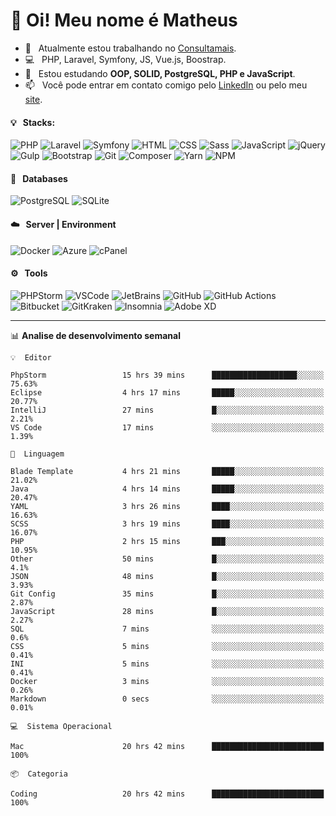 # 👋 Oi! Meu nome é Matheus

- 🔭 &nbsp; Atualmente estou trabalhando no [Consultamais](https://consultamais.com.br/).
- 💻 &nbsp; PHP, Laravel, Symfony, JS, Vue.js, Boostrap.
- 🌱 &nbsp; Estou estudando **OOP, SOLID, PostgreSQL, PHP e JavaScript**.
- 📫 &nbsp; Você pode entrar em contato comigo pelo [LinkedIn](https://www.linkedin.com/in/matheuscamargoxavier/) ou pelo meu [site](https://matheuscamargo.co).

#### 💡 &nbsp; Stacks:
![PHP](https://img.shields.io/badge/-PHP-777BB4?&logo=php&logoColor=FFFFFF)
![Laravel](https://img.shields.io/badge/-Laravel-FF2D20?&logo=laravel&logoColor=FFFFFF)
![Symfony](https://img.shields.io/badge/-Symfony-000000?&logo=symfony&logoColor=FFFFFF)
![HTML](https://img.shields.io/badge/-HTML-E34F26?&logo=html5&logoColor=FFFFFF)
![CSS](https://img.shields.io/badge/-CSS-1572B6?&logo=css3&logoColor=FFFFFF)
![Sass](https://img.shields.io/badge/-Sass-CC6699?&logo=sass&logoColor=FFFFFF)
![JavaScript](https://img.shields.io/badge/-JavaScript-F7DF1E?&logo=javascript&logoColor=FFFFFF)
![jQuery](https://img.shields.io/badge/-jQuery-0769AD?&logo=jquery&logoColor=FFFFFF)
![Gulp](https://img.shields.io/badge/-Gulp-CF4647?&logo=gulp&logoColor=FFFFFF)
![Bootstrap](https://img.shields.io/badge/-Bootstrap-7952B3?&logo=bootstrap&logoColor=FFFFFF)
![Git](https://img.shields.io/badge/-Git-F05032?&logo=git&logoColor=FFFFFF)
![Composer](https://img.shields.io/badge/-Composer-885630?&logo=composer&logoColor=FFFFFF)
![Yarn](https://img.shields.io/badge/-Yarn-2C8EBB?&logo=yarn&logoColor=FFFFFF)
![NPM](https://img.shields.io/badge/-npm-CB3837?&logo=npm&logoColor=FFFFFF)

#### 💾 &nbsp; Databases
![PostgreSQL](https://img.shields.io/badge/-PostgreSQL-336791?&logo=PostgreSQL&logoColor=FFFFFF)
![SQLite](https://img.shields.io/badge/-SQLite-003B57?&logo=SQLite&logoColor=FFFFFF)

#### ☁️ &nbsp; Server | Environment
![Docker](https://img.shields.io/badge/-Docker-2496ED?&logo=docker&logoColor=FFFFFF)
![Azure](https://img.shields.io/badge/-Azure-0089D6?&logo=microsoft%20azure&logoColor=FFFFFF)
![cPanel](https://img.shields.io/badge/-cPanel-FF6C2C?&logo=cpanel&logoColor=FFFFFF)

#### ⚙️ &nbsp; Tools
![PHPStorm](https://img.shields.io/badge/-PHPStorm-000000?&logo=PHPStorm&logoColor=FFFFFF)
![VSCode](https://img.shields.io/badge/-VSCode-007ACC?&logo=Visual%20Studio%20Code&logoColor=FFFFFF) 
![JetBrains](https://img.shields.io/badge/-JetBrains-000000?&logo=jetbrains&logoColor=FFFFFF) 
![GitHub](https://img.shields.io/badge/-GitHub-181717?&logo=github&logoColor=FFFFFF) 
![GitHub Actions](https://img.shields.io/badge/-GitHub%20Actions-181717?&logo=GitHub%20Actions&logoColor=FFFFFF) 
![Bitbucket](https://img.shields.io/badge/-Bitbucket-0052CC?&logo=bitbucket&logoColor=FFFFFF)
![GitKraken](https://img.shields.io/badge/-GitKraken-179287?&logo=GitKraken&logoColor=FFFFFF)
![Insomnia](https://img.shields.io/badge/-Insomnia-5849BE?&logo=Insomnia&logoColor=FFFFFF)
![Adobe XD](https://img.shields.io/badge/-Adobe%20XD-FF61F6?&logo=adobe%20xd&logoColor=FFFFFF) 
_______

📊  **Analise de desenvolvimento semanal**
```text
💡  Editor

PhpStorm                 15 hrs 39 mins      ███████████████████░░░░░░     75.63%
Eclipse                  4 hrs 17 mins       █████░░░░░░░░░░░░░░░░░░░░     20.77%
IntelliJ                 27 mins             █░░░░░░░░░░░░░░░░░░░░░░░░      2.21%
VS Code                  17 mins             ░░░░░░░░░░░░░░░░░░░░░░░░░      1.39%
```
```text
💬  Linguagem

Blade Template           4 hrs 21 mins       █████░░░░░░░░░░░░░░░░░░░░     21.02%
Java                     4 hrs 14 mins       █████░░░░░░░░░░░░░░░░░░░░     20.47%
YAML                     3 hrs 26 mins       ████░░░░░░░░░░░░░░░░░░░░░     16.63%
SCSS                     3 hrs 19 mins       ████░░░░░░░░░░░░░░░░░░░░░     16.07%
PHP                      2 hrs 15 mins       ███░░░░░░░░░░░░░░░░░░░░░░     10.95%
Other                    50 mins             █░░░░░░░░░░░░░░░░░░░░░░░░       4.1%
JSON                     48 mins             █░░░░░░░░░░░░░░░░░░░░░░░░      3.93%
Git Config               35 mins             █░░░░░░░░░░░░░░░░░░░░░░░░      2.87%
JavaScript               28 mins             █░░░░░░░░░░░░░░░░░░░░░░░░      2.27%
SQL                      7 mins              ░░░░░░░░░░░░░░░░░░░░░░░░░       0.6%
CSS                      5 mins              ░░░░░░░░░░░░░░░░░░░░░░░░░      0.41%
INI                      5 mins              ░░░░░░░░░░░░░░░░░░░░░░░░░      0.41%
Docker                   3 mins              ░░░░░░░░░░░░░░░░░░░░░░░░░      0.26%
Markdown                 0 secs              ░░░░░░░░░░░░░░░░░░░░░░░░░      0.01%
```
```text
💻  Sistema Operacional

Mac                      20 hrs 42 mins      █████████████████████████       100%
```
```text
📦  Categoria

Coding                   20 hrs 42 mins      █████████████████████████       100%
```
